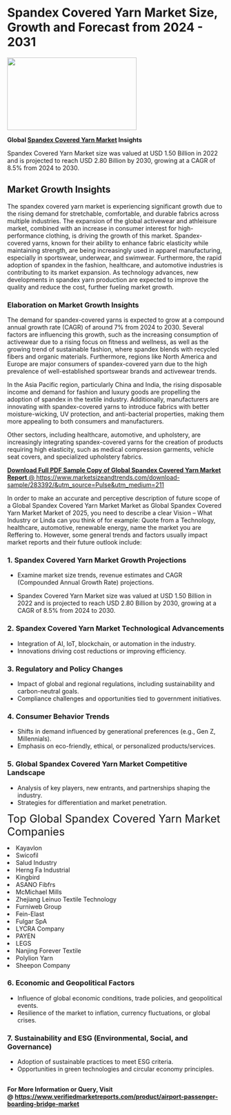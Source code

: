 <H1>Spandex Covered Yarn Market Size, Growth and Forecast from 2024 - 2031</H1><img class="aligncenter size-medium wp-image-584254" src="https://thirdeyenews.in/wp-content/uploads/2024/09/Global-Market-Research-300x168.jpeg" alt="" width="300" height="168" /><p><strong>Global&nbsp;<a href="https://www.marketsizeandtrends.com/download-sample/283392/&amp;utm_source=Pulse&amp;utm_medium=211">Spandex Covered Yarn Market</a> Insights</strong></p><p>Spandex Covered Yarn Market size was valued at USD 1.50 Billion in 2022 and is projected to reach USD 2.80 Billion by 2030, growing at a CAGR of 8.5% from 2024 to 2030.</p><p><h2>Market Growth Insights</h2> <p>The spandex covered yarn market is experiencing significant growth due to the rising demand for stretchable, comfortable, and durable fabrics across multiple industries. The expansion of the global activewear and athleisure market, combined with an increase in consumer interest for high-performance clothing, is driving the growth of this market. Spandex-covered yarns, known for their ability to enhance fabric elasticity while maintaining strength, are being increasingly used in apparel manufacturing, especially in sportswear, underwear, and swimwear. Furthermore, the rapid adoption of spandex in the fashion, healthcare, and automotive industries is contributing to its market expansion. As technology advances, new developments in spandex yarn production are expected to improve the quality and reduce the cost, further fueling market growth.</p> <p><a href="#"></a></p> <h3>Elaboration on Market Growth Insights</h3> <p>The demand for spandex-covered yarns is expected to grow at a compound annual growth rate (CAGR) of around 7% from 2024 to 2030. Several factors are influencing this growth, such as the increasing consumption of activewear due to a rising focus on fitness and wellness, as well as the growing trend of sustainable fashion, where spandex blends with recycled fibers and organic materials. Furthermore, regions like North America and Europe are major consumers of spandex-covered yarn due to the high prevalence of well-established sportswear brands and activewear trends.</p> <p>In the Asia Pacific region, particularly China and India, the rising disposable income and demand for fashion and luxury goods are propelling the adoption of spandex in the textile industry. Additionally, manufacturers are innovating with spandex-covered yarns to introduce fabrics with better moisture-wicking, UV protection, and anti-bacterial properties, making them more appealing to both consumers and manufacturers.</p> <p>Other sectors, including healthcare, automotive, and upholstery, are increasingly integrating spandex-covered yarns for the creation of products requiring high elasticity, such as medical compression garments, vehicle seat covers, and specialized upholstery fabrics.</p> <p><a href="#"></p><p><span class=""><strong>Download Full PDF Sample Copy of Global Spandex Covered Yarn Market Report</strong> @ <a href="https://www.marketsizeandtrends.com/download-sample/283392/&amp;utm_source=Pulse&amp;utm_medium=211" target="_blank">https://www.marketsizeandtrends.com/download-sample/283392/&amp;utm_source=Pulse&amp;utm_medium=211</a></span></p><p>In order to make an accurate and perceptive description of future scope of a Global&nbsp;Spandex Covered Yarn Market Market as Global&nbsp;Spandex Covered Yarn Market Market of 2025, you need to describe a clear Vision &ndash; What Industry or Linda can you think of for example: Quote from a Technology, healthcare, automotive, renewable energy, name the market you are Reffering to. However, some general trends and factors usually impact market reports and their future outlook include:</p><h3>1.&nbsp;<strong>Spandex Covered Yarn Market Growth Projections</strong></h3><ul><li>Examine market size trends, revenue estimates and CAGR (Compounded Annual Growth Rate) projections.</li><li><p>Spandex Covered Yarn Market size was valued at USD 1.50 Billion in 2022 and is projected to reach USD 2.80 Billion by 2030, growing at a CAGR of 8.5% from 2024 to 2030.</p></li></ul><h3>2.&nbsp;<strong>Spandex Covered Yarn Market Technological Advancements</strong></h3><ul><li>Integration of AI, IoT, blockchain, or automation in the industry.</li><li>Innovations driving cost reductions or improving efficiency.</li></ul><h3>3.&nbsp;<strong>Regulatory and Policy Changes</strong></h3><ul><li>Impact of global and regional regulations, including sustainability and carbon-neutral goals.</li><li>Compliance challenges and opportunities tied to government initiatives.</li></ul><h3>4.&nbsp;<strong>Consumer Behavior Trends</strong></h3><ul><li>Shifts in demand influenced by generational preferences (e.g., Gen Z, Millennials).</li><li>Emphasis on eco-friendly, ethical, or personalized products/services.</li></ul><h3>5.&nbsp;<strong>Global Spandex Covered Yarn Market Competitive Landscape</strong></h3><ul><li>Analysis of key players, new entrants, and partnerships shaping the industry.</li><li>Strategies for differentiation and market penetration.</li></ul><p data-pm-slice="1 1 []"><span style="color: inherit; font-family: inherit; font-size: 25px;">Top Global Spandex Covered Yarn Market Companies</span></p><div class="" data-test-id=""><p><li>Kayavlon</li><li> Swicofil</li><li> Salud Industry</li><li> Herng Fa Industrial</li><li> Kingbird</li><li> ASANO Fibfrs</li><li> McMichael Mills</li><li> Zhejiang Leinuo Textile Technology</li><li> Furniweb Group</li><li> Fein-Elast</li><li> Fulgar SpA</li><li> LYCRA Company</li><li> PAYEN</li><li> LEGS</li><li> Nanjing Forever Textile</li><li> Polylion Yarn</li><li> Sheepon Company</li></p></div><h3>6.&nbsp;<strong>Economic and Geopolitical Factors</strong></h3><ul><li>Influence of global economic conditions, trade policies, and geopolitical events.</li><li>Resilience of the market to inflation, currency fluctuations, or global crises.</li></ul><h3>7.&nbsp;<strong>Sustainability and ESG (Environmental, Social, and Governance)</strong></h3><ul><li>Adoption of sustainable practices to meet ESG criteria.</li><li>Opportunities in green technologies and circular economy principles.</li></ul><h2><strong style="font-size: 14px;">For More Information or Query, Visit @&nbsp;</strong><a style="background-color: #ffffff; font-size: 14px;" href="https://www.marketsizeandtrends.com/report/spandex-covered-yarn-market/" target="_blank">https://www.verifiedmarketreports.com/product/airport-passenger-boarding-bridge-market</a></h2>

